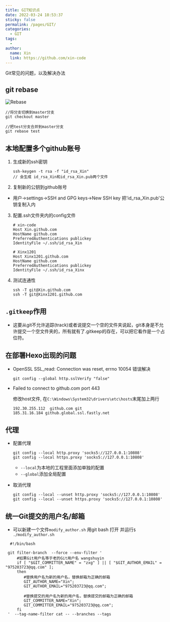 ```yaml
---
title: GIT知识点
date: 2022-03-24 18:53:37
sticky: false
permalink: /pages/GIT/
categories: 
  - GIT
tags: 
  - 
author: 
  name: Xin
  link: https://github.com/xin-code
---
```


Git常见的问题，以及解决办法

<!-- more -->



## git rebase

![Rebase](https://p3-juejin.byteimg.com/tos-cn-i-k3u1fbpfcp/1552dbc2a3434303af00151992ece1b0~tplv-k3u1fbpfcp-zoom-in-crop-mark:1304:0:0:0.awebp)

```git
//将分支切换到master分支
git checkout master

//把test分支合并到master分支
git rebase test
```



## 本地配置多个github账号

1. 生成新的ssh密钥

   ```git
   ssh-keygen -t rsa -f "id_rsa_Xin" 
   // 会生成 id_rsa_Xin和id_rsa_Xin.pub两个文件
   ```

2.  复制新的公钥到github账号

   - 用户->settings->SSH and GPG keys->New SSH key 把'id_rsa_Xin.pub'公钥复制入内

3. 配置.ssh文件夹内的config文件

   ```git
   # xin-code
   Host Xin.github.com
   HostName github.com
   PreferredAuthentications publickey
   IdentityFile ~/.ssh/id_rsa_Xin
   
   # Xinx1201
   Host Xinx1201.github.com
   HostName github.com
   PreferredAuthentications publickey
   IdentityFile ~/.ssh/id_rsa_Xinx
   ```

4. 测试连通性

   ```git
   ssh -T git@Xin.github.com
   ssh -T git@Xinx1201.github.com 
   ```

   

## `.gitkeep`作用

- 这要从git不允许追踪(track)或者说提交一个空的文件夹说起，git本身是不允许提交一个空文件夹的，所有就有了.gitkeep的存在，可以把它看作是一个占位符。



## 在部署Hexo出现的问题

- OpenSSL SSL_read: Connection was reset, errno 10054 错误解决

  ```git
  git config --global http.sslVerify "false"
  ```

- Failed to connect to github.com port 443 

  修改host文件, 在`C:\Windows\System32\drivers\etc\hosts`末尾加上两行

  ```git
  192.30.255.112  github.com git 
  185.31.16.184 github.global.ssl.fastly.net
  ```

  

## 代理

- 配置代理

  ```git
  git config --local http.proxy 'socks5://127.0.0.1:10808' 
  git config --local https.proxy 'socks5://127.0.0.1:10808' 
  ```

  - `--local`为本地的工程里面添加单独的配置
  - `--global`添加全局配置

- 取消代理

  ```git
  git config --local --unset http.proxy 'socks5://127.0.0.1:10808' 
  git config --local --unset https.proxy 'socks5://127.0.0.1:10808'
  ```

  



## 统一Git提交的用户名/邮箱

- 可以新建一个文件`modify_author.sh` 用git bash 打开 并运行`$ ./modify_author.sh`

```Git
  #!/bin/bash 

 git filter-branch  --force --env-filter ' 
     #如果Git用户名等于老的Git用户名 wangshuyin
     if [ "$GIT_COMMITTER_NAME" = "zxg" ] || [ "$GIT_AUTHOR_EMAIL" = "975203723@qq.com" ]; 
     then 
        #替换用户名为新的用户名，替换邮箱为正确的邮箱
        GIT_AUTHOR_NAME="Xin"; 
        GIT_AUTHOR_EMAIL="975203723@qq.com"; 

        #替换提交的用户名为新的用户名，替换提交的邮箱为正确的邮箱
        GIT_COMMITTER_NAME="Xin"; 
        GIT_COMMITTER_EMAIL="975203723@qq.com"; 
     fi 
 '  --tag-name-filter cat -- --branches --tags
```

